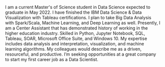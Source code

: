 I am a current Master's of Science student in Data Science expected to graduate in May 2022.  I have finished the IBM Data Science & Data Visualization with Tableau certifications.  I plan to take Big Data Analysis with Spark/Scala,  Machine Learning, and Deep Learning as well.  Presently, I am a Center Assistant that has demonstrated history of working in the higher education industry. Skilled in Python, Jupyter Notebook, SQL, Tableau, SOAR, Microsoft Office Suite, and Windows 10.   My expertise includes data analysis and interpretation, visualization, and machine learning algorithms.  My colleagues would describe me as a driven, resourceful, and productive. I’m seeking opportunities at a great company to start my first career job as a Data Scientist.

<!---
viettwoone/viettwoone is a ✨ special ✨ repository because its `README.md` (this file) appears on your GitHub profile.
You can click the Preview link to take a look at your changes.
--->
